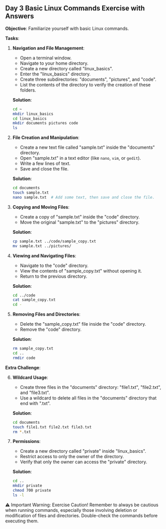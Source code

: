 ## Day 3 Basic Linux Commands Exercise with Answers

**Objective**: Familiarize yourself with basic Linux commands.

**Tasks**:

1. **Navigation and File Management**:
   - Open a terminal window.
   - Navigate to your home directory.
   - Create a new directory called "linux_basics".
   - Enter the "linux_basics" directory.
   - Create three subdirectories: "documents", "pictures", and "code".
   - List the contents of the directory to verify the creation of these folders.

   **Solution**:
   ```bash
   cd ~
   mkdir linux_basics
   cd linux_basics
   mkdir documents pictures code
   ls
   ```

2. **File Creation and Manipulation**:
   - Create a new text file called "sample.txt" inside the "documents" directory.
   - Open "sample.txt" in a text editor (like `nano`, `vim`, or `gedit`).
   - Write a few lines of text.
   - Save and close the file.

   **Solution**:
   ```bash
   cd documents
   touch sample.txt
   nano sample.txt  # Add some text, then save and close the file.
   ```

3. **Copying and Moving Files**:
   - Create a copy of "sample.txt" inside the "code" directory.
   - Move the original "sample.txt" to the "pictures" directory.

   **Solution**:
   ```bash
   cp sample.txt ../code/sample_copy.txt
   mv sample.txt ../pictures/
   ```

4. **Viewing and Navigating Files**:
   - Navigate to the "code" directory.
   - View the contents of "sample_copy.txt" without opening it.
   - Return to the previous directory.

   **Solution**:
   ```bash
   cd ../code
   cat sample_copy.txt
   cd -
   ```

5. **Removing Files and Directories**:
   - Delete the "sample_copy.txt" file inside the "code" directory.
   - Remove the "code" directory.

   **Solution**:
   ```bash
   rm sample_copy.txt
   cd ..
   rmdir code
   ```

**Extra Challenge**:

6. **Wildcard Usage**:
   - Create three files in the "documents" directory: "file1.txt", "file2.txt", and "file3.txt".
   - Use a wildcard to delete all files in the "documents" directory that end with ".txt".

   **Solution**:
   ```bash
   cd documents
   touch file1.txt file2.txt file3.txt
   rm *.txt
   ```

7. **Permissions**:
   - Create a new directory called "private" inside "linux_basics".
   - Restrict access to only the owner of the directory.
   - Verify that only the owner can access the "private" directory.

   **Solution**:
   ```bash
   cd ..
   mkdir private
   chmod 700 private
   ls -l
   ```

⚠️ Important Warning: Exercise Caution!
Remember to always be cautious when running commands, especially those involving deletion or modification of files and directories. Double-check the commands before executing them.